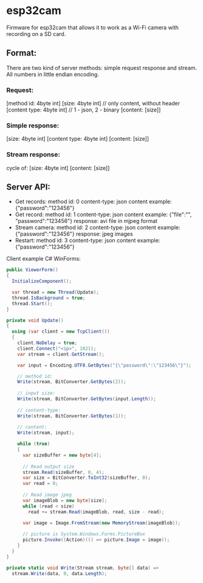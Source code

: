 # esp32cam

Firmware for esp32cam that allows it to work as a Wi-Fi camera with recording on a SD card.

## Format:
There are two kind of server methods: simple request response and stream.
All numbers in little endian encoding.

### Request:
[method id: 4byte int]
[size: 4byte int] // only content, without header
[content type: 4byte int] // 1 - json, 2 - binary
[content: [size]]

### Simple response:
[size: 4byte int]
[content type: 4byte int]
[content: [size]]

### Stream response:
cycle of:
[size: 4byte int]
[content: [size]]

## Server API:
* Get records:
  method id: 0
  content-type: json
  content example: {"password":"123456"} 
* Get record:
  method id: 1
  content-type: json
  content example: {"file":"<file-name-from-get-records>", "password":"123456"}
  response: avi file in mjpeg format
* Stream camera:
  method id: 2
  content-type: json
  content example: {"password":"123456"}
  response: jpeg images
* Restart:
  method id: 3
  content-type: json
  content example: {"password":"123456"}

Client example C# WinForms:
``` C#
public ViewerForm()
{
  InitializeComponent();

  var thread = new Thread(Update);
  thread.IsBackground = true;
  thread.Start();
}

private void Update()
{
  using (var client = new TcpClient())
  {
    client.NoDelay = true;
    client.Connect("<ip>", 1021);
    var stream = client.GetStream();

    var input = Encoding.UTF8.GetBytes("{\"password\":\"123456\"}");

    // method id:
    Write(stream, BitConverter.GetBytes(2));
    
    // input size:
    Write(stream, BitConverter.GetBytes(input.Length));
    
    // content-type:
    Write(stream, BitConverter.GetBytes(1));
    
    // content:
    Write(stream, input);

    while (true)
    {
      var sizeBuffer = new byte[4];
    
      // Read output size
      stream.Read(sizeBuffer, 0, 4);
      var size = BitConverter.ToInt32(sizeBuffer, 0);
      var read = 0;
      
      // Read image jpeg
      var imageBlob = new byte[size];
      while (read < size)
        read += stream.Read(imageBlob, read, size - read);
    
      var image = Image.FromStream(new MemoryStream(imageBlob));

      // picture is System.Windows.Forms.PictureBox
      picture.Invoke((Action)(() => picture.Image = image));
    }
  }
}

private static void Write(Stream stream, byte[] data) =>
  stream.Write(data, 0, data.Length);
```
